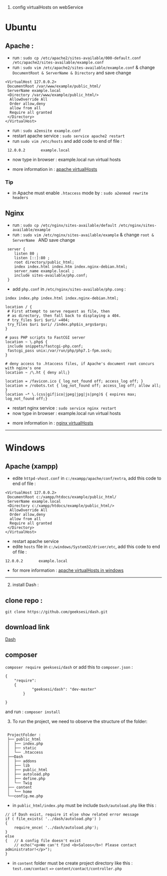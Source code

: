 
1. config virtualHosts on webService
# Ubuntu
## Apache :
- run : `sudo cp /etc/apache2/sites-available/000-default.conf /etc/apache2/sites-available/example.conf`
- run : `sudo vim /etc/apache2/sites-available/example.conf` & change `DocumentRoot & ServerName & Directory` and save change
```
<VirtualHost 127.0.0.2>
 DocumentRoot /var/www/example/public_html/
 ServerName example.local
 <Directory /var/www/example/public_html/>
  AllowOverride All
  Order allow,deny
  allow from all
  Require all granted
 </Directory>
</VirtualHost>
```
- run : `sudo a2ensite example.conf`
- restart apache service : `sudo service apache2 restart`
- run `sudo vim /etc/hosts` and add code to end of file :
```
 12.0.0.2       example.local
```
- now type in browser : example.local run virtual hosts
+ more information in : [apache virtualHosts](https://www.digitalocean.com/community/tutorials/how-to-set-up-apache-virtual-hosts-on-ubuntu-14-04-lts "Title")
### Tip
- in Apache must enable `.htaccess` mode by : `sudo a2enmod rewrite headers`

## Nginx
- run : `sudo cp /etc/nginx/sites-available/default /etc/nginx/sites-available/example`
- run : `sudo vim /etc/nginx/sites-available/example` & change `root & ServerName ` AND save change
```
 server {
    listen 80 ;
    listen [::]:80 ;
    root directory/public_html;
    index index.html index.htm index.nginx-debian.html;
    server_name example.local ;
    include sites-available/php.conf;
 }

```
- add `php.conf` in `/etc/nginx/sites-available/php.cong` :
```
index index.php index.html index.nginx-debian.html;

location / {
 # First attempt to serve request as file, then
 # as directory, then fall back to displaying a 404.
 # try_files $uri $uri/ =404;
 try_files $uri $uri/ /index.php$is_args$args;
}

# pass PHP scripts to FastCGI server
location ~ \.php$ {
 include snippets/fastcgi-php.conf;
 fastcgi_pass unix:/var/run/php/php7.1-fpm.sock;
}

# deny access to .htaccess files, if Apache's document root concurs with nginx's one
location ~ /\.ht { deny all;}

location = /favicon.ico { log_not_found off; access_log off; }
location = /robots.txt { log_not_found off; access_log off; allow all; }
location ~* \.(css|gif|ico|jpeg|jpg|js|png)$ { expires max; log_not_found off;}

```
- restart nginx service : `sudo service nginx restart`
- now type in browser : example.local run virtual hosts
+ more information in : [nginx virtualHosts](https://www.digitalocean.com/community/tutorials/how-to-set-up-nginx-virtual-hosts-server-blocks-on-ubuntu-12-04-lts--3 "Title")
---
# Windows
## Apache (xampp)
- edite `httpd-vhost.conf` in `c:/exampp/apache/conf/extra`, add this code to end of file :
```
<VirtualHost 127.0.0.2>
 DocumentRoot c:/xampp/htdocs/example/public_html/
 ServerName example.local
 <Directory c:/xampp/htdocs/example/public_html/>
  AllowOverride All
  Order allow,deny
  allow from all
  Require all granted
 </Directory>
</VirtualHost>
```
- restart apache service
- edite `hosts` file in `c:/windows/System32/driver/etc`, add this code to end of file :
 ```
 12.0.0.2       example.local
 ```
 - for more information : [apache virtualHosts in windows](https://delanomaloney.com/2013/07/10/how-to-set-up-virtual-hosts-using-xampp/)
---
2. install Dash :
## clone repo :
`git clone https://github.com/geeksesi/dash.git`
## download link
[Dash](https://github.com/geeksesi/dash/archive/master.zip)
## composer
`composer require geeksesi/dash`
or add this to `composer.json` :
```
{
	"require":
	{
            "geeksesi/dash": "dev-master"
        }

}
```
and run : `composer install`

3. To run the project, we need to observe the structure of the folder:
```

 ProjectFolder :
 ├── public_html
 │  ├── index.php
 │  ├── static
 │  └── .htaccess
 ├──Dash
 │  ├── addons
 │  ├── lib
 │  ├── public_html
 │  ├── autoload.php
 │  ├── define.php
 │  └── Twig
 ├── content
 │  └── home
 └──config.me.php
```
- in `public_html/index.php` must be include `Dash/autoload.php` like this :
```
// if Dash exist, require it else show related error message
if ( file_exists( '../dash/autoload.php') )
{
	require_once( '../dash/autoload.php');
}
else
{   // A config file doesn't exist
	// echo("<p>We can't find <b>Saloos</b>! Please contact administrator!</p>");
}
```
- in `content` folder must be create project directory like this :
` test.com/contact ` `=>` ` content/contact/controller.php `
